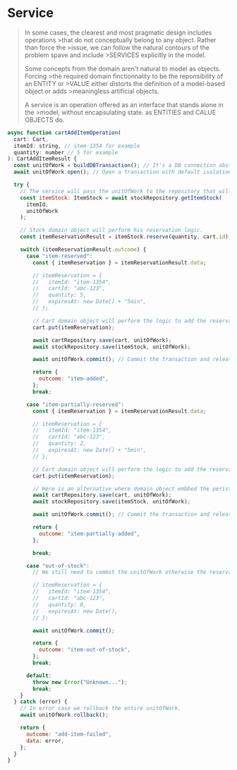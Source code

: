 # Service

> In some cases, the clearest and most pragmatic design includes operations >that do not conceptually belong to any object. Rather than force the >issue, we can follow the natural contours of the problem spave and include >SERVICES explicitly in the model.
>
> Some concepts from the domain aren't natural to model as objects. Forcing >the required domain finctionnality to be the reponsibility of an ENTITY or >VALUE either distorts the definition of a model-based object or adds >meaningless artificial objects.
>
> A service is an operation offered as an interface that stands alone in the >model, without encapsulating state. as ENTITIES and CALUE OBJECTS do.

```js
async function cartAddItemOperation(
  cart: Cart,
  itemId: string, // item-1354 for example
  quantity: number // 5 for example
): CartAddItemResult {
  const unitOfWork = buildDBTransaction(); // It's a DB connection abstraction
  await unitOfWork.open(); // Open a transaction with default isolation level

  try {
    // The service will pass the unitOfWork to the repository that will use it to perform his queries and lock the stock line.
    const itemStock: ItemStock = await stockRepository.getItemStock(
      itemId,
      unitOfWork
    );

    // Stock domain object will perform his reservation logic.
    const itemReservationResult = itemStock.reserve(quantity, cart.id);

    switch (itemReservationResult.outcome) {
      case "item-reserved":
        const { itemReservation } = itemReservationResult.data;

        // itemReservation = {
        //   itemId: "item-1354",
        //   cartId: "abc-123",
        //   quantity: 5,
        //   expiresAt: new Date() + "5min",
        // };

        // Cart domain object will perform the logic to add the reservation to his state.
        cart.put(itemReservation);

        await cartRepository.save(cart, unitOfWork);
        await stockRepository.save(itemStock, unitOfWork);

        await unitOfWork.commit(); // Commit the transaction and release the connection to the pool

        return {
          outcome: "item-added",
        };
        break;

      case "item-partially-reserved":
        const { itemReservation } = itemReservationResult.data;

        // itemReservation = {
        //   itemId: "item-1354",
        //   cartId: "abc-123",
        //   quantity: 2,
        //   expiresAt: new Date() + "5min",
        // };

        // Cart domain object will perform the logic to add the reservation to his state.
        cart.put(itemReservation);

        // Here is an alternative where domain object embbed the peristance logic through a save method that can take a unitOfWork.
        await cartRepository.save(cart, unitOfWork);
        await stockRepository.save(itemStock, unitOfWork);

        await unitOfWork.commit(); // Commit the transaction and release the connection to the pool

        return {
          outcome: "item-partially-added",
        };

        break;

      case "out-of-stock":
        // We still need to commit the unitOfWork otherwise the reservation attempts and associated event will be rollbacked after transaction timeout.

        // itemReservation = {
        //   itemId: "item-1354",
        //   cartId: "abc-123",
        //   quantity: 0,
        //   expiresAt: new Date(),
        // };

        await unitOfWork.commit();

        return {
          outcome: "item-out-of-stock",
        };
        break;

      default:
        throw new Error("Unknown...");
        break;
    }
  } catch (error) {
    // In error case we rollback the entire unitOfWork.
    await unitOfWork.rollback();

    return {
      outcome: "add-item-failed",
      data: error,
    };
  }
}
```
